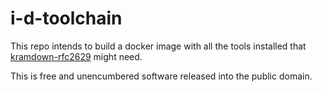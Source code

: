 # i-d-toolchain

This repo intends to build a docker image with all the tools installed that
[kramdown-rfc2629](https://github.com/cabo/kramdown-rfc2629) might need.

This is free and unencumbered software released into the public domain.
